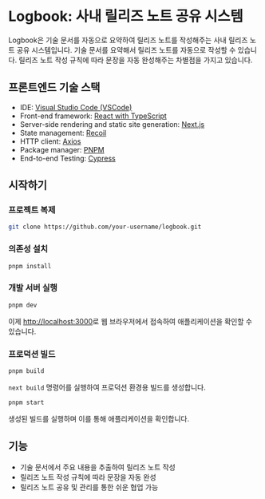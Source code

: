 # Logbook: 사내 릴리즈 노트 공유 시스템

Logbook은 기술 문서를 자동으로 요약하여 릴리즈 노트를 작성해주는 사내 릴리즈 노트 공유 시스템입니다.
기술 문서를 요약해서 릴리즈 노트를 자동으로 작성할 수 있습니다.
릴리즈 노트 작성 규칙에 따라 문장을 자동 완성해주는 차별점을 가지고 있습니다.

## 프론트엔드 기술 스택

- IDE: [Visual Studio Code (VSCode)](https://code.visualstudio.com/)
- Front-end framework: [React with TypeScript](https://reactjs.org/docs/static-type-checking.html)
- Server-side rendering and static site generation: [Next.js](https://nextjs.org/)
- State management: [Recoil](https://recoiljs.org/)
- HTTP client: [Axios](https://axios-http.com/)
- Package manager: [PNPM](https://pnpm.io/)
- End-to-end Testing: [Cypress](https://www.cypress.io/)

## 시작하기

### 프로젝트 복제

```bash
git clone https://github.com/your-username/logbook.git
```

### 의존성 설치

```bash
pnpm install
```

### 개발 서버 실행

```bash
pnpm dev
```

이제 [http://localhost:3000](http://localhost:3000)로 웹 브라우저에서 접속하여 애플리케이션을 확인할 수 있습니다.

### 프로덕션 빌드

```bash
pnpm build
```

`next build` 명령어를 실행하여 프로덕션 환경용 빌드를 생성합니다.

```bash
pnpm start
```

생성된 빌드를 실행하며 이를 통해 애플리케이션을 확인합니다.

## 기능

- 기술 문서에서 주요 내용을 추출하여 릴리즈 노트 작성
- 릴리즈 노트 작성 규칙에 따라 문장을 자동 완성
- 릴리즈 노트 공유 및 관리를 통한 쉬운 협업 가능
